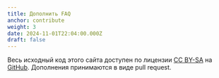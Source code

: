 ```yaml
---
title: Дополнить FAQ
anchor: contribute
weight: 3
date: 2024-11-01T22:04:00.000Z
draft: false
---
```


Весь исходный код этого сайта доступен по лицензии [CC BY-SA](https://creativecommons.org/licenses/by-sa/2.0/) на [GitHub](https://github.com/alukovenko/helpsome_ireland.git). Дополнения принимаются в виде pull request.

